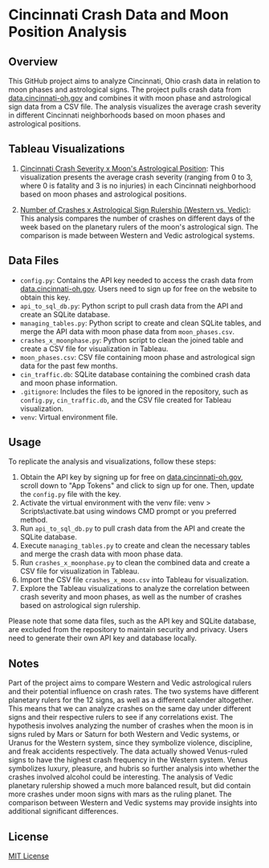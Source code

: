 # Cincinnati Crash Data and Moon Position Analysis

## Overview
This GitHub project aims to analyze Cincinnati, Ohio crash data in relation to moon phases and astrological signs. The project pulls crash data from [data.cincinnati-oh.gov](https://dev.socrata.com/foundry/data.cincinnati-oh.gov/rvmt-pkmq) and combines it with moon phase and astrological sign data from a CSV file. The analysis visualizes the average crash severity in different Cincinnati neighborhoods based on moon phases and astrological positions.

## Tableau Visualizations
1. [Cincinnati Crash Severity x Moon's Astrological Position](https://public.tableau.com/views/CincinnatiCrashDataxMoonPosition/CincinnatiCrashSeverityxMoonsAstrologicalPosition?:language=en-US&:display_count=n&:origin=viz_share_link): This visualization presents the average crash severity (ranging from 0 to 3, where 0 is fatality and 3 is no injuries) in each Cincinnati neighborhood based on moon phases and astrological positions.

2. [Number of Crashes x Astrological Sign Rulership (Western vs. Vedic)](https://public.tableau.com/views/NumberofCrashesxAstrologicalSignRulerWesternv_Vedic/NumberofCrashesxAstrologicalSignRulershipWesternv_Vedic?:language=en-US&:display_count=n&:origin=viz_share_link): This analysis compares the number of crashes on different days of the week based on the planetary rulers of the moon's astrological sign. The comparison is made between Western and Vedic astrological systems.

## Data Files
- `config.py`: Contains the API key needed to access the crash data from [data.cincinnati-oh.gov](https://data.cincinnati-oh.gov). Users need to sign up for free on the website to obtain this key.
- `api_to_sql_db.py`: Python script to pull crash data from the API and create an SQLite database.
- `managing_tables.py`: Python script to create and clean SQLite tables, and merge the API data with moon phase data from `moon_phases.csv`.
- `crashes_x_moonphase.py`: Python script to clean the joined table and create a CSV file for visualization in Tableau.
- `moon_phases.csv`: CSV file containing moon phase and astrological sign data for the past few months.
- `cin_traffic.db`: SQLite database containing the combined crash data and moon phase information.
- `.gitignore`: Includes the files to be ignored in the repository, such as `config.py`, `cin_traffic.db`, and the CSV file created for Tableau visualization.
- `venv`: Virtual environment file.

## Usage
To replicate the analysis and visualizations, follow these steps:

1. Obtain the API key by signing up for free on [data.cincinnati-oh.gov](https://dev.socrata.com/foundry/data.cincinnati-oh.gov/rvmt-pkmq), scroll down to "App Tokens" and click to sign up for one. Then, update the `config.py` file with the key.
2. Activate the virtual environment with the venv file: venv > Scripts\activate.bat using windows CMD prompt or you preferred method.
3. Run `api_to_sql_db.py` to pull crash data from the API and create the SQLite database.
4. Execute `managing_tables.py` to create and clean the necessary tables and merge the crash data with moon phase data.
5. Run `crashes_x_moonphase.py` to clean the combined data and create a CSV file for visualization in Tableau.
6. Import the CSV file  `crashes_x_moon.csv` into Tableau for visualization.
7. Explore the Tableau visualizations to analyze the correlation between crash severity and moon phases, as well as the number of crashes based on astrological sign rulership.

Please note that some data files, such as the API key and SQLite database, are excluded from the repository to maintain security and privacy. Users need to generate their own API key and database locally.

## Notes
Part of the project aims to compare Western and Vedic astrological rulers and their potential influence on crash rates. The two systems have different planetary rulers for the 12 signs, as well as a different calender altogether. This means that we can analyze crashes on the same day under different signs and their respective rulers to see if any correlations exist. The hypothesis involves analyzing the number of crashes when the moon is in signs ruled by Mars or Saturn for both Western and Vedic systems, or Uranus for the Western system, since they symbolize violence, discipline, and freak accidents respectively. The data actually showed Venus-ruled signs to have the highest crash frequency in the Western system. Venus symbolizes luxury, pleasure, and hubris so further analysis into whether the crashes involved alcohol could be interesting. The analysis of Vedic planetary rulership showed a much more balanced result, but did contain more crashes under moon signs with mars as the ruling planet. The comparison between Western and Vedic systems may provide insights into additional significant differences.

## License
[MIT License](LICENSE)

